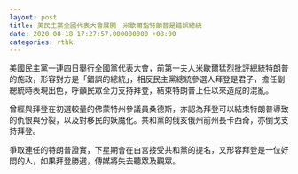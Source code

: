```yaml
---
layout: post
title: 美民主黨全國代表大會展開　米歇爾指特朗普是錯誤總統
date: 2020-08-18 17:27:57.000000000 +08:00
categories: rthk
---
```


美國民主黨一連四日舉行全國黨代表大會，前第一夫人米歇爾猛烈批評總統特朗普的施政，形容對方是「錯誤的總統」，相反民主黨總統參選人拜登是君子，擔任副總統時表現出色，呼籲民眾全力支持拜登，結束特朗普上任以來造成的混亂。

曾經與拜登在初選較量的佛蒙特州參議員桑德斯，亦認為拜登可以結束特朗普導致的仇恨與分裂，以及對移民的妖魔化。共和黨的俄亥俄州前州長卡西奇，亦倒戈支持拜登。

爭取連任的特朗普證實，下星期會在白宮接受共和黨的提名，又形容拜登是一位好悶的人，如果拜登勝選，傳媒將失去聽眾及觀眾。
